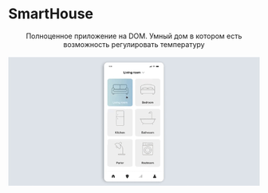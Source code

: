 # SmartHouse

  <div align="center">
  Полноценное приложение на DOM. Умный дом в котором есть возможность регулировать температуру
  </div> 

<br/>

 <div align="center">
     <img src="https://github.com/Yariz-IT/SmartHouse/blob/main/smart%20house.gif"/>
  </div> 
